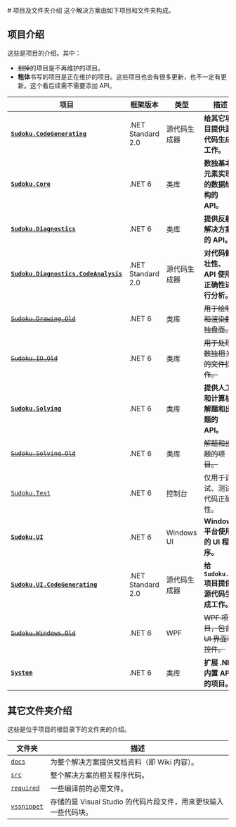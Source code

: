 ﻿﻿﻿﻿﻿﻿# 项目及文件夹介绍
这个解决方案由如下项目和文件夹构成。

## 项目介绍

这些是项目的介绍。其中：

* ~~划掉~~的项目是不再维护的项目。
* **粗体**书写的项目是正在维护的项目。这些项目也会有很多更新，也不一定有更新。这个看后续需不需要添加 API。

| 项目                                                         | 框架版本          | 类型         | 描述                                        |
| ------------------------------------------------------------ | ----------------- | ------------ | ------------------------------------------- |
| **[`Sudoku.CodeGenerating`](https://github.com/SunnieShine/Sudoku/tree/main/src/Sudoku.CodeGenerating)** | .NET Standard 2.0 | 源代码生成器 | **给其它项目提供源代码生成工作。**          |
| **[`Sudoku.Core`](https://github.com/SunnieShine/Sudoku/tree/main/src/Sudoku.Core)** | .NET 6            | 类库         | **数独基本元素实现的数据结构的 API。**      |
| **[`Sudoku.Diagnostics`](https://github.com/SunnieShine/Sudoku/tree/main/src/Sudoku.Diagnostics)** | .NET 6            | 类库         | **提供反射解决方案的 API。**                |
| **[`Sudoku.Diagnostics.CodeAnalysis`](https://github.com/SunnieShine/Sudoku/tree/main/src/Sudoku.Diagnostics.CodeAnalysis)** | .NET Standard 2.0 | 源代码生成器 | **对代码健壮性、API 使用正确性进行分析。**  |
| ~~[`Sudoku.Drawing.Old`](https://github.com/SunnieShine/Sudoku/tree/main/src/Sudoku.Drawing.Old)~~ | .NET 6            | 类库         | ~~用于绘制和渲染数独盘面。~~                |
| ~~[`Sudoku.IO.Old`](https://github.com/SunnieShine/Sudoku/tree/main/src/Sudoku.IO.Old)~~ | .NET 6            | 类库         | ~~用于处理数独相关的文件操作。~~            |
| **[`Sudoku.Solving`](https://github.com/SunnieShine/Sudoku/tree/main/src/Sudoku.Solving)** | .NET 6            | 类库         | **提供人工和计算机解题和出题的 API。**      |
| ~~[`Sudoku.Solving.Old`](https://github.com/SunnieShine/Sudoku/tree/main/src/Sudoku.Solving.Old)~~ | .NET 6            | 类库         | ~~解题和出题的项目。~~                      |
| [`Sudoku.Test`](https://github.com/SunnieShine/Sudoku/tree/main/src/Sudoku.Test) | .NET 6            | 控制台       | 仅用于调试、测试代码正确性。                |
| **[`Sudoku.UI`](https://github.com/SunnieShine/Sudoku/tree/main/src/Sudoku.UI/Sudoku.UI)** | .NET 6            | Windows UI   | **Windows 平台使用的 UI 程序。**            |
| **[`Sudoku.UI.CodeGenerating`](https://github.com/SunnieShine/Sudoku/tree/main/src/Sudoku.UI.CodeGenerating)** | .NET Standard 2.0 | 源代码生成器 | **给 `Sudoku.UI` 项目提供源代码生成工作。** |
| ~~[`Sudoku.Windows.Old`](https://github.com/SunnieShine/Sudoku/tree/main/src/Sudoku.Windows.Old)~~ | .NET 6            | WPF          | ~~WPF 项目，包含 UI 界面和控件。~~          |
| **[`System`](https://github.com/SunnieShine/Sudoku/tree/main/src/System)** | .NET 6            | 类库         | **扩展 .NET 内置 API 的项目。**             |

## 其它文件夹介绍

这些是位于项目的根目录下的文件夹的介绍。

| 文件夹                                                       | 描述                                                         |
| ------------------------------------------------------------ | ------------------------------------------------------------ |
| [`docs`](https://github.com/SunnieShine/Sudoku/tree/main/src/docs) | 为整个解决方案提供文档资料（即 Wiki 内容）。                 |
| [`src`](https://github.com/SunnieShine/Sudoku/tree/main/src/src) | 整个解决方案的相关程序代码。                                 |
| [`required`](https://github.com/SunnieShine/Sudoku/tree/main/src/required) | 一些编译前的必需文件。                                       |
| [`vssnippet`](https://github.com/SunnieShine/Sudoku/tree/main/src/required/vssnippet) | 存储的是 Visual Studio 的代码片段文件，用来更快输入一些代码块。 |